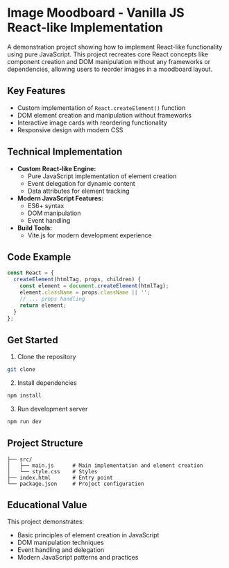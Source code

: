 # Image Moodboard - Vanilla JS React-like Implementation

A demonstration project showing how to implement React-like functionality using pure JavaScript. This project recreates core React concepts like component creation and DOM manipulation without any frameworks or dependencies, allowing users to reorder images in a moodboard layout.

## Key Features
- Custom implementation of `React.createElement()` function
- DOM element creation and manipulation without frameworks
- Interactive image cards with reordering functionality
- Responsive design with modern CSS

## Technical Implementation
- **Custom React-like Engine:**
  - Pure JavaScript implementation of element creation
  - Event delegation for dynamic content
  - Data attributes for element tracking
- **Modern JavaScript Features:**
  - ES6+ syntax
  - DOM manipulation
  - Event handling
- **Build Tools:**
  - Vite.js for modern development experience

## Code Example
```javascript
const React = {
  createElement(htmlTag, props, children) {
    const element = document.createElement(htmlTag);
    element.className = props.className || '';
    // ... props handling
    return element;
  }
};
```

## Get Started

1. Clone the repository
```bash
git clone
```

2. Install dependencies
```bash
npm install
```

3. Run development server
```bash
npm run dev
```

## Project Structure
```
├── src/
│   ├── main.js      # Main implementation and element creation
│   └── style.css    # Styles
├── index.html       # Entry point
└── package.json     # Project configuration
```

## Educational Value
This project demonstrates:
- Basic principles of element creation in JavaScript
- DOM manipulation techniques
- Event handling and delegation
- Modern JavaScript patterns and practices


